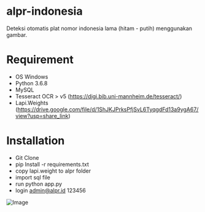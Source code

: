 # alpr-indonesia
Deteksi otomatis plat nomor indonesia lama (hitam - putih) menggunakan gambar. 

# Requirement
- OS Windows
- Python 3.6.8
- MySQL
- Tesseract OCR > v5 (https://digi.bib.uni-mannheim.de/tesseract/)
- Lapi.Weights (https://drive.google.com/file/d/1ShJKJPrksPfjSvL6TyqgdFd13a9ygA67/view?usp=share_link)

# Installation
- Git Clone
- pip Install -r requirements.txt
- copy lapi.weight to alpr folder
- import sql file
- run python app.py
- login
admin@alpr.id
123456

![Image](https://i.postimg.cc/wMYvnTsn/alpr.png)
